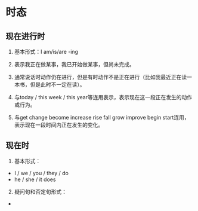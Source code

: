 # 时态

## 现在进行时
1. 基本形式：I am/is/are -ing

2. 表示我正在做某事，我已开始做某事，但尚未完成。

3. 通常说话时动作仍在进行，但是有时动作不是正在进行（比如我最近正在读一本书，但是此时不一定在读）。

4. 与today / this week / this year等连用表示，表示现在这一段正在发生的动作或行为。

5. 与get  change  become  increase rise fall grow  improve begin  start连用，表示现在一段时间内正在发生的变化。

## 现在时
1. 基本形式：
- I / we / you / they /  do
- he / she / it              does 

2. 疑问句和否定句形式：
- 